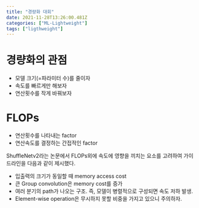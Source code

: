 ```yaml
---
title: "경량화 대회"
date: 2021-11-28T13:26:00.481Z
categories: ["ML-Lightweight"]
tags: ["ligthweight"]
---
```

# 경량화의 관점
- 모델 크기(=파라미터 수)를 줄이자
- 속도를 빠르게만 해보자
- 연산횟수를 작게 바꿔보자

# FLOPs
- 연산횟수를 나타내는 factor
- 연산속도를 결정하는 간접적인 factor

ShuffleNetv2라는 논문에서 FLOPs외에 속도에 영향을 끼치는 요소를 고려하여 가이드라인을 다음과 같이 제시했다.
- 입출력의 크기가 동일할 때 memory access cost
- 큰 Group convolution은 memory cost를 증가
- 여러 분기의 path가 나오는 구조. 즉, 모델이 병렬적으로 구성되면 속도 저하 발생.
- Element-wise operation은 무시하지 못할 비중을 가지고 있으니 주의하자.
